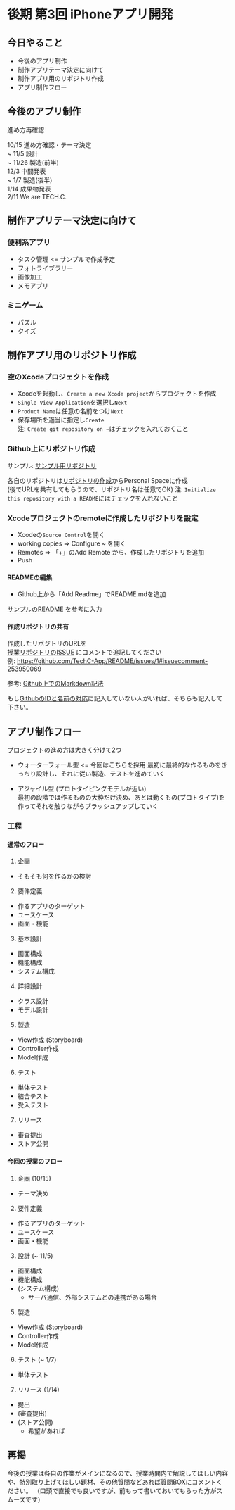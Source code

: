 # 後期 第3回 iPhoneアプリ開発

## 今日やること
- 今後のアプリ制作
- 制作アプリテーマ決定に向けて
- 制作アプリ用のリポジトリ作成
- アプリ制作フロー

## 今後のアプリ制作
進め方再確認

10/15 進め方確認・テーマ決定  
~ 11/5 設計  
~ 11/26  製造(前半)  
12/3 中間発表  
~ 1/7 製造(後半)  
1/14 成果物発表  
2/11 We are TECH.C.  


## 制作アプリテーマ決定に向けて
### 便利系アプリ
- タスク管理 <= サンプルで作成予定
- フォトライブラリー
- 画像加工
- メモアプリ

### ミニゲーム
- パズル
- クイズ


## 制作アプリ用のリポジトリ作成
### 空のXcodeプロジェクトを作成
- Xcodeを起動し、`Create a new Xcode project`からプロジェクトを作成
- `Single View Application`を選択し`Next`
- `Product Name`は任意の名前をつけ`Next`
- 保存場所を適当に指定し`Create`  
  注: `Create git repository on ~`はチェックを入れておくこと

### Github上にリポジトリ作成
サンプル: [サンプル用リポジトリ](https://github.com/TechC-App/TaskApp)

各自のリポジトリは[リポジトリの作成](https://github.com/new)からPersonal Spaceに作成  
(後でURLを共有してもらうので、リポジトリ名は任意でOK)
注: `Initialize this repository with a README`にはチェックを入れないこと

### Xcodeプロジェクトのremoteに作成したリポジトリを設定
- Xcodeの`Source Control`を開く
- working copies => Configure ~ を開く
- Remotes => 「+」のAdd Remote から、作成したリポジトリを追加
- Push

#### READMEの編集
- Github上から「Add Readme」でREADME.mdを追加

[サンプルのREADME](https://raw.githubusercontent.com/TechC-App/TaskApp/master/README.md) を参考に入力

#### 作成リポジトリの共有
作成したリポジトリのURLを  
[授業リポジトリのISSUE](https://github.com/TechC-App/README/issues/1)
にコメントで追記してください  
例: https://github.com/TechC-App/README/issues/1#issuecomment-253950069

参考: [Github上でのMarkdown記法](https://guides.github.com/features/mastering-markdown/)

もし[GithubのIDと名前の対応](https://github.com/TechC-App/README/blob/gh-pages/username)に記入していない人がいれば、そちらも記入して下さい。

## アプリ制作フロー

プロジェクトの進め方は大きく分けて2つ

- ウォーターフォール型  <= 今回はこちらを採用
最初に最終的な作るものをきっちり設計し、それに従い製造、テストを進めていく

- アジャイル型 (プロトタイピングモデルが近い)  
最初の段階では作るものの大枠だけ決め、あとは動くもの(プロトタイプ)を作ってそれを触りながらブラッシュアップしていく

### 工程
#### 通常のフロー
1. 企画
  - そもそも何を作るかの検討
2. 要件定義
  - 作るアプリのターゲット
  - ユースケース
  - 画面・機能
3. 基本設計
  - 画面構成
  - 機能構成
  - システム構成
4. 詳細設計
  - クラス設計
  - モデル設計
5. 製造
  - View作成 (Storyboard)
  - Controller作成
  - Model作成
6. テスト
  - 単体テスト
  - 結合テスト
  - 受入テスト
7. リリース
  - 審査提出
  - ストア公開

#### 今回の授業のフロー
1. 企画 (10/15)
  - テーマ決め
2. 要件定義
  - 作るアプリのターゲット
  - ユースケース
  - 画面・機能
3. 設計 (~ 11/5)
  - 画面構成
  - 機能構成
  - (システム構成)
    - サーバ通信、外部システムとの連携がある場合
5. 製造
  - View作成 (Storyboard)
  - Controller作成
  - Model作成
6. テスト (~ 1/7)
  - 単体テスト
7. リリース (1/14)
  - 提出
  - (審査提出)
  - (ストア公開)
    - 希望があれば

## 再掲
今後の授業は各自の作業がメインになるので、授業時間内で解説してほしい内容や、特別取り上げてほしい題材、その他質問などあれば[質問BOX](https://github.com/TechC-App/README/issues/2)にコメントください。
（口頭で直接でも良いですが、前もって書いておいてもらった方がスムーズです）
